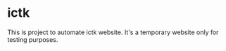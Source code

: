 # ictk
This is project to automate ictk website.
It's a temporary website only for testing purposes.
